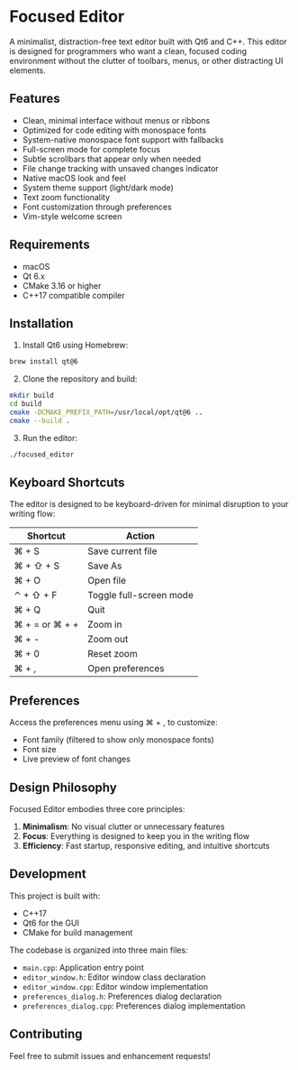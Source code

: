 # Focused Editor

A minimalist, distraction-free text editor built with Qt6 and C++. This editor is designed for programmers who want a clean, focused coding environment without the clutter of toolbars, menus, or other distracting UI elements.

## Features

- Clean, minimal interface without menus or ribbons
- Optimized for code editing with monospace fonts
- System-native monospace font support with fallbacks
- Full-screen mode for complete focus
- Subtle scrollbars that appear only when needed
- File change tracking with unsaved changes indicator
- Native macOS look and feel
- System theme support (light/dark mode)
- Text zoom functionality
- Font customization through preferences
- Vim-style welcome screen

## Requirements

- macOS
- Qt 6.x
- CMake 3.16 or higher
- C++17 compatible compiler

## Installation

1. Install Qt6 using Homebrew:
```bash
brew install qt@6
```

2. Clone the repository and build:
```bash
mkdir build
cd build
cmake -DCMAKE_PREFIX_PATH=/usr/local/opt/qt@6 ..
cmake --build .
```

3. Run the editor:
```bash
./focused_editor
```

## Keyboard Shortcuts

The editor is designed to be keyboard-driven for minimal disruption to your writing flow:

| Shortcut | Action |
|----------|--------|
| ⌘ + S | Save current file |
| ⌘ + ⇧ + S | Save As |
| ⌘ + O | Open file |
| ⌃ + ⇧ + F | Toggle full-screen mode |
| ⌘ + Q | Quit |
| ⌘ + = or ⌘ + + | Zoom in |
| ⌘ + - | Zoom out |
| ⌘ + 0 | Reset zoom |
| ⌘ + , | Open preferences |

## Preferences

Access the preferences menu using ⌘ + , to customize:
- Font family (filtered to show only monospace fonts)
- Font size
- Live preview of font changes

## Design Philosophy

Focused Editor embodies three core principles:

1. **Minimalism**: No visual clutter or unnecessary features
2. **Focus**: Everything is designed to keep you in the writing flow
3. **Efficiency**: Fast startup, responsive editing, and intuitive shortcuts

## Development

This project is built with:
- C++17
- Qt6 for the GUI
- CMake for build management

The codebase is organized into three main files:
- `main.cpp`: Application entry point
- `editor_window.h`: Editor window class declaration
- `editor_window.cpp`: Editor window implementation
- `preferences_dialog.h`: Preferences dialog declaration
- `preferences_dialog.cpp`: Preferences dialog implementation

## Contributing

Feel free to submit issues and enhancement requests!
